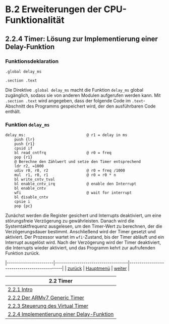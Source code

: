 # B.2 Erweiterungen der CPU-Funktionalität
## 2.2.4 Timer: Lösung zur Implementierung einer Delay-Funktion

### Funktionsdeklaration

```
.global delay_ms

.section .text
```

Die Direktive `.global delay_ms` macht die Funktion `delay_ms` global zugänglich, sodass sie von anderen Modulen aufgerufen werden kann. Mit `.section .text` wird angegeben, dass der folgende Code im `.text`-Abschnitt des Programms gespeichert wird, der den ausführbaren Code enthält.

### Funktion `delay_ms`

```
delay_ms:                           @ r1 = delay in ms
    push {lr}
    push {r1}
    cpsid if 
    bl read_cntfrq                  @ r0 = freq
    pop {r1}
    @ Berechne den Zählwert und setze den Timer entsprechend
    ldr r2, =1000
    udiv r0, r0, r2                 @ r0 = freq /1000
    mul  r1, r0, r1                 @ r0 = r0 * n
    bl write_cntv_tval
    bl enable_cntv_irq              @ enable den Interrupt
    bl enable_cntv
    wfi                             @ wait for interrupt
    bl disable_cntv
    cpsie i
    pop {pc}
```

Zunächst werden die Register gesichert und Interrupts deaktiviert, um eine störungsfreie Verzögerung zu gewährleisten. Danach wird die Systemtaktfrequenz ausgelesen, um den Timer-Wert zu berechnen, der die Verzögerungsdauer bestimmt. Anschließend wird der Timer gesetzt und aktiviert. Der Prozessor wartet im `wfi`-Zustand, bis der Timer abläuft und ein Interrupt ausgelöst wird. Nach der Verzögerung wird der Timer deaktiviert, die Interrupts wieder aktiviert, und das Programm kehrt zur aufrufenden Funktion zurück.

|-----------------------|------------------------------------|---------------------------------------------|
|   [zurück](delay.md)  |   [Hauptmenü](../ueberblick.md)    |   [weiter](../vfpuNeon/floatingintro.md)    |


|**2.2 Timer**                                              |
|-----------------------------------------------------------|
| [2.2.1 Intro](timerintro.md)                              |
| [2.2.2 Der ARMv7 Generic Timer](generictimer.md)          |
| [2.2.3 Steuerung des Virtual Timer](timerctrl.md)         |
| [2.2.4 Implementierung einer Delay-Funktion](delay.md)    |